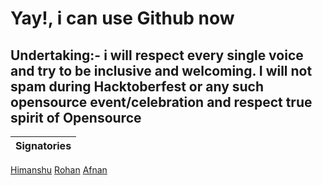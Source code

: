 <!--
Create a simple commit, jst replace name and Github URL with yours🙂
press enetr after the last line of code, 
paste the below code
[name](GitHub url)
replace them with your own details

see example
eg 
(Himanshu)[https://github.com/himanshu007-creator]
--->
# Yay!, i can use Github now
## Undertaking:- i will respect every single voice and try to be inclusive and welcoming. I will not spam during Hacktoberfest or any such opensource event/celebration and respect true spirit of Opensource
| Signatories |
| --- |
[Himanshu](https://github.com/himanshu007-creator)
[Rohan](htpps://github.com/rohan-kulkarni-25)
[Afnan](https://github.com/afuu21)


